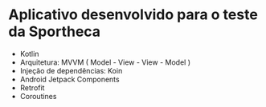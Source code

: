 # Aplicativo desenvolvido para o teste da Sportheca

* Kotlin
* Arquitetura: MVVM ( Model - View - View - Model )
* Injeção de dependências: Koin
* Android Jetpack Components
* Retrofit
* Coroutines
